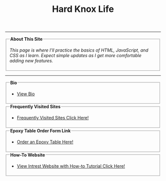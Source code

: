 <html>
<head>
  <meta charset="UTF-8">
  <meta name="viewport" content="width=device-width, initial-scale=1.0">
  <title>Hard Knox Life</title>
  <link rel="stylesheet" href="Index Page.css">
  <style>

.row {
  display: -webkit-flex;
  display: flex;
}

.column {
  -webkit-flex: 1;
  -ms-flex: 1;
  flex: 1;
  padding: 10px;
}

@media (max-width: 1000px) {
  .row {
    -webkit-flex-direction: column;
    flex-direction: column;
  }
</style> 
</head>

<body>
  <header>
    <h1>Hard Knox Life</h1>
  </header>

  <hr>

  <fieldset>
    <legend><b>About This Site</b></legend>
    <em>
      <p>This page is where I'll practice the basics of HTML, JavaScript, and CSS as I learn. Expect simple updates as I get more comfortable adding new features.</p>
    </em>
  </fieldset>


  <hr>
  <div class="row">
  <div class="column">
    <fieldset>
    <legend><b>Bio</b></legend>
    <p>
      <ul>
        <li><a href="Bio2.html">View Bio</a></li>
      </ul>
    </p>
  </fieldset>
  </div>

  <div class="row">
  <div class="column">
  <fieldset>
    <legend><b>Frequently Visited Sites</b></legend>
    <ul>
      <li><a href="FrequenSites.html">Frequently Visited Sites Click Here!</a></li>
    </ul>
  </fieldset>
  </div>

  <div class="row">
  <div class="column">
  <fieldset>
    <legend><b>Epoxy Table Order Form Link</b></legend>
    <p>
    <ul>
      <li><a href="OrderForm/Epoxy Table Order Form.html">Order an Epoxy Table Here!</a></li>
    </ul>
    </p>
  </fieldset>
  </div>

  <div class="row">
  <div class="column">
  <fieldset>
    <legend><b>How-To Website</b></legend>
    <p>
      <ul>
        <li><a href="Mastery Website.html">View Intrest Website with How-to Tutorial Click Here!</a></li>
      </ul>
    </p>
  </fieldset>
  </div>


